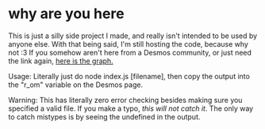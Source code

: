 # why are you here
This is just a silly side project I made, and really isn't intended to be used by anyone else. With that being said, I'm still hosting the code, because why not :3
If you somehow aren't here from a Desmos community, or just need the link again, [here is the graph.](https://www.desmos.com/geometry/1z8wp3cy9m)

Usage:
Literally just do node index.js [filename], then copy the output into the "r\_om" variable on the Desmos page.

Warning: This has literally zero error checking besides making sure you specified a valid file. If you make a typo, _this will not catch it_. The only way to catch mistypes is by seeing the undefined in the output.
